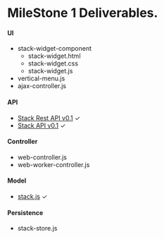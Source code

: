 # MileStone 1 Deliverables.


#### UI
- stack-widget-component
  - stack-widget.html
  - stack-widget.css
  - stack-widget.js
- vertical-menu.js
- ajax-controller.js

#### API
- [Stack Rest API v0.1](https://github.com/RajeshPatkarInstitute/Stack-Widget/blob/main/docs/Controller/Stack-Rest-API.md) ✓
- [Stack API v0.1](https://github.com/RajeshPatkarInstitute/Stack-Widget/blob/main/docs/Model/Stack-API.md) ✓

#### Controller
- web-controller.js
- web-worker-controller.js

#### Model
- [stack.js](https://github.com/RajeshPatkarInstitute/Stack-Widget/blob/main/stack-api/stack.js) ✓

#### Persistence
- stack-store.js
